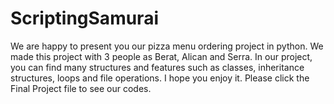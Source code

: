 # ScriptingSamurai

We are happy to present you our pizza menu ordering project in python. We made this project with 3 people as Berat, Alican and Serra. In our project, you can find many structures and features such as classes, inheritance structures, loops and file operations. I hope you enjoy it. Please click the Final Project file to see our codes.
